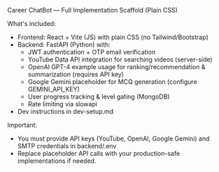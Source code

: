 Career ChatBot — Full Implementation Scaffold (Plain CSS)

What's included:
- Frontend: React + Vite (JS) with plain CSS (no Tailwind/Bootstrap)
- Backend: FastAPI (Python) with:
  * JWT authentication + OTP email verification
  * YouTube Data API integration for searching videos (server-side)
  * OpenAI GPT-4 example usage for ranking/recommendation & summarization (requires API key)
  * Google Gemini placeholder for MCQ generation (configure GEMINI_API_KEY)
  * User progress tracking & level gating (MongoDB)
  * Rate limiting via slowapi
- Dev instructions in dev-setup.md

Important:
- You must provide API keys (YouTube, OpenAI, Google Gemini) and SMTP credentials in backend/.env
- Replace placeholder API calls with your production-safe implementations if needed.

